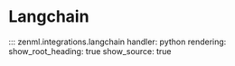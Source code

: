 # Langchain

::: zenml.integrations.langchain
    handler: python
    rendering:
      show_root_heading: true
      show_source: true
